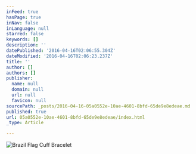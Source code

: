 ```yaml
---
inFeed: true
hasPage: true
inNav: false
inLanguage: null
starred: false
keywords: []
description: ''
datePublished: '2016-04-16T02:06:55.304Z'
dateModified: '2016-04-16T02:06:23.237Z'
title: ''
author: []
authors: []
publisher:
  name: null
  domain: null
  url: null
  favicon: null
sourcePath: _posts/2016-04-16-05a0552e-10ae-4601-8bfd-65de9e8edeae.md
published: true
url: 05a0552e-10ae-4601-8bfd-65de9e8edeae/index.html
_type: Article

---
```

![Brazil Flag Cuff Bracelet](https://the-grid-user-content.s3-us-west-2.amazonaws.com/b9799908-d230-43fb-a448-4be5d113980f.jpg)